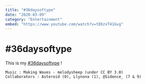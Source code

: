 ```yaml
---
title: "#36daysoftype"
date: "2020-03-09"
category: "Entertainment"
embed: "https://www.youtube.com/watch?v=tEKzvT41Gvg"
---
```


# #36daysoftype

This is my [#36daysoftype](http://www.36daysoftype.com/) !

```plaintext
Music : Making Waves - melodysheep (under CC BY 3.0)
Collaborators : Asteroid (0), Llynona (1), @Sidence_ (7 & 9)
```
